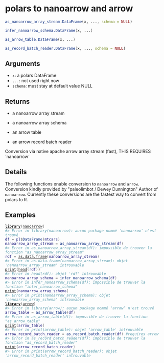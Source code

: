 # polars to nanoarrow and arrow

```r
as_nanoarrow_array_stream.DataFrame(x, ..., schema = NULL)

infer_nanoarrow_schema.DataFrame(x, ...)

as_arrow_table.DataFrame(x, ...)

as_record_batch_reader.DataFrame(x, ..., schema = NULL)
```

## Arguments

- `x`: a polars DataFrame
- `...`: not used right now
- `schema`: must stay at default value NULL

## Returns

 * a nanoarrow array stream

 * a nanoarrow array schema

 * an arrow table

 * an arrow record batch reader

Conversion via native apache arrow array stream (fast), THIS REQUIRES ´nanoarrow´

## Details

The following functions enable conversion to `nanoarrow` and `arrow`. Conversion kindly provided by "paleolimbot / Dewey Dunnington" Author of `nanoarrow`. Currently these conversions are the fastest way to convert from polars to R.

## Examples

<pre class='r-example'><code><span class='r-in'><span><span class='kw'><a href='https://rdrr.io/r/base/library.html'>library</a></span><span class='op'>(</span><span class='va'><a href='https://github.com/apache/arrow-nanoarrow'>nanoarrow</a></span><span class='op'>)</span></span></span>
<span class='r-err co'><span class='r-pr'>#&gt;</span> <span class='error'>Error in library(nanoarrow):</span> aucun package nommé ‘nanoarrow’ n'est trouvé</span>
<span class='r-in'><span><span class='va'>df</span> <span class='op'>=</span> <span class='va'>pl</span><span class='op'>$</span><span class='fu'>DataFrame</span><span class='op'>(</span><span class='va'>mtcars</span><span class='op'>)</span></span></span>
<span class='r-in'><span><span class='va'>nanoarrow_array_stream</span> <span class='op'>=</span> <span class='fu'>as_nanoarrow_array_stream</span><span class='op'>(</span><span class='va'>df</span><span class='op'>)</span></span></span>
<span class='r-err co'><span class='r-pr'>#&gt;</span> <span class='error'>Error in as_nanoarrow_array_stream(df):</span> impossible de trouver la fonction "as_nanoarrow_array_stream"</span>
<span class='r-in'><span><span class='va'>rdf</span> <span class='op'>=</span> <span class='fu'><a href='https://rdrr.io/r/base/as.data.frame.html'>as.data.frame</a></span><span class='op'>(</span><span class='va'>nanoarrow_array_stream</span><span class='op'>)</span></span></span>
<span class='r-err co'><span class='r-pr'>#&gt;</span> <span class='error'>Error in as.data.frame(nanoarrow_array_stream):</span> objet 'nanoarrow_array_stream' introuvable</span>
<span class='r-in'><span><span class='fu'><a href='https://rdrr.io/r/base/print.html'>print</a></span><span class='op'>(</span><span class='fu'><a href='https://rdrr.io/r/utils/head.html'>head</a></span><span class='op'>(</span><span class='va'>rdf</span><span class='op'>)</span><span class='op'>)</span></span></span>
<span class='r-err co'><span class='r-pr'>#&gt;</span> <span class='error'>Error in head(rdf):</span> objet 'rdf' introuvable</span>
<span class='r-in'><span><span class='va'>nanoarrow_array_schema</span> <span class='op'>=</span> <span class='fu'>infer_nanoarrow_schema</span><span class='op'>(</span><span class='va'>df</span><span class='op'>)</span></span></span>
<span class='r-err co'><span class='r-pr'>#&gt;</span> <span class='error'>Error in infer_nanoarrow_schema(df):</span> impossible de trouver la fonction "infer_nanoarrow_schema"</span>
<span class='r-in'><span><span class='fu'><a href='https://rdrr.io/r/base/print.html'>print</a></span><span class='op'>(</span><span class='va'>nanoarrow_array_schema</span><span class='op'>)</span></span></span>
<span class='r-err co'><span class='r-pr'>#&gt;</span> <span class='error'>Error in print(nanoarrow_array_schema):</span> objet 'nanoarrow_array_schema' introuvable</span>
<span class='r-in'><span><span class='kw'><a href='https://rdrr.io/r/base/library.html'>library</a></span><span class='op'>(</span><span class='va'><a href='https://github.com/apache/arrow/'>arrow</a></span><span class='op'>)</span></span></span>
<span class='r-err co'><span class='r-pr'>#&gt;</span> <span class='error'>Error in library(arrow):</span> aucun package nommé ‘arrow’ n'est trouvé</span>
<span class='r-in'><span><span class='va'>arrow_table</span> <span class='op'>=</span> <span class='fu'>as_arrow_table</span><span class='op'>(</span><span class='va'>df</span><span class='op'>)</span></span></span>
<span class='r-err co'><span class='r-pr'>#&gt;</span> <span class='error'>Error in as_arrow_table(df):</span> impossible de trouver la fonction "as_arrow_table"</span>
<span class='r-in'><span><span class='fu'><a href='https://rdrr.io/r/base/print.html'>print</a></span><span class='op'>(</span><span class='va'>arrow_table</span><span class='op'>)</span></span></span>
<span class='r-err co'><span class='r-pr'>#&gt;</span> <span class='error'>Error in print(arrow_table):</span> objet 'arrow_table' introuvable</span>
<span class='r-in'><span><span class='va'>arrow_record_batch_reader</span> <span class='op'>=</span> <span class='fu'>as_record_batch_reader</span><span class='op'>(</span><span class='va'>df</span><span class='op'>)</span> <span class='co'>#requires arrow</span></span></span>
<span class='r-err co'><span class='r-pr'>#&gt;</span> <span class='error'>Error in as_record_batch_reader(df):</span> impossible de trouver la fonction "as_record_batch_reader"</span>
<span class='r-in'><span><span class='fu'><a href='https://rdrr.io/r/base/print.html'>print</a></span><span class='op'>(</span><span class='va'>arrow_record_batch_reader</span><span class='op'>)</span></span></span>
<span class='r-err co'><span class='r-pr'>#&gt;</span> <span class='error'>Error in print(arrow_record_batch_reader):</span> objet 'arrow_record_batch_reader' introuvable</span>
 </code></pre>